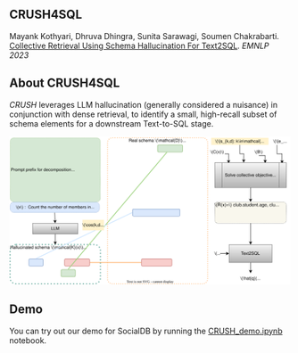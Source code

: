 ## CRUSH4SQL
Mayank Kothyari, Dhruva Dhingra, Sunita Sarawagi, Soumen Chakrabarti.
[Collective Retrieval Using Schema Hallucination For Text2SQL](https://arxiv.org/abs/2311.01173). *EMNLP 2023*

## About CRUSH4SQL
*CRUSH* leverages LLM hallucination (generally considered a nuisance) in conjunction with dense retrieval, to identify a small, high-recall subset of schema elements for a downstream Text-to-SQL stage.

![Figure Not Found](crush4sql.svg)

## Demo
You can try out our demo for SocialDB by running the [CRUSH_demo.ipynb](demo/CRUSH_demo.ipynb) notebook.